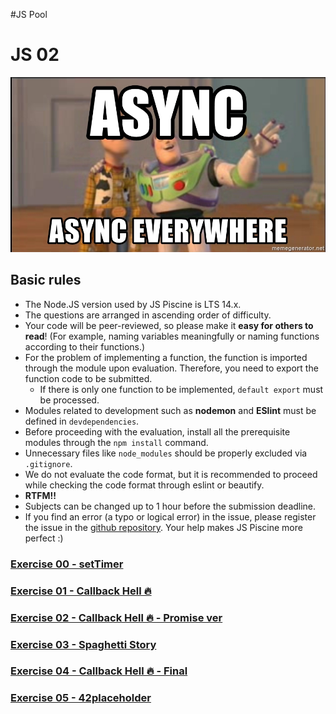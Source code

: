 #JS Pool

# JS 02

![](images/async-async-everywhere.jpg)

## Basic rules

* The Node.JS version used by JS Piscine is LTS 14.x.
* The questions are arranged in ascending order of difficulty.
* Your code will be peer-reviewed, so please make it **easy for others to read**! (For example, naming variables meaningfully or naming functions according to their functions.)
* For the problem of implementing a function, the function is imported through the module upon evaluation. Therefore, you need to export the function code to be submitted.
  - If there is only one function to be implemented, `default export` must be processed.
* Modules related to development such as **nodemon** and **ESlint** must be defined in `devdependencies`.
* Before proceeding with the evaluation, install all the prerequisite modules through the `npm install` command.
* Unnecessary files like `node_modules` should be properly excluded via `.gitignore`.
* We do not evaluate the code format, but it is recommended to proceed while checking the code format through eslint or beautify.
* **RTFM!!**
* Subjects can be changed up to 1 hour before the submission deadline.
* If you find an error (a typo or logical error) in the issue, please register the issue in the [github repository](https://github.com/issamelferkh/Piscine_JS). Your help makes JS Piscine more perfect :)

### [Exercise 00 - setTimer](ex00.md)
### [Exercise 01 - Callback Hell 🔥](ex01.md)
### [Exercise 02 - Callback Hell 🔥 - Promise ver](ex02.md)
### [Exercise 03 - Spaghetti Story](ex03.md)
### [Exercise 04 - Callback Hell 🔥 - Final](ex04.md)
### [Exercise 05 - 42placeholder](ex05.md)